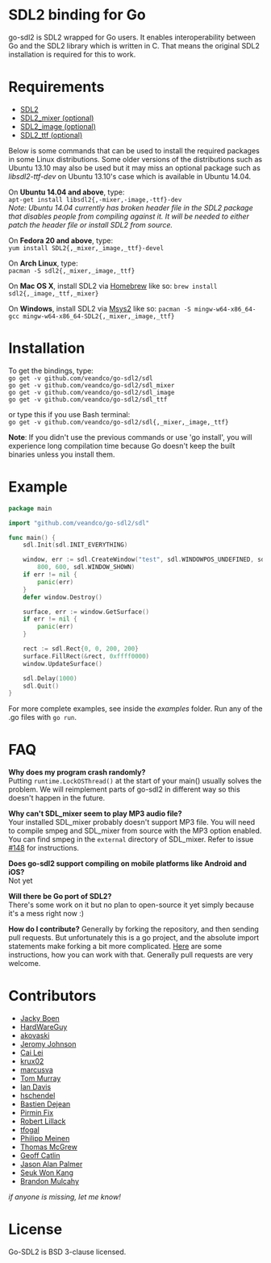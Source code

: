 SDL2 binding for Go
===================
go-sdl2 is SDL2 wrapped for Go users. It enables interoperability between Go and the SDL2 library which is written in C. That means the original SDL2 installation is required for this to work.

Requirements
============
* [SDL2](http://libsdl.org/download-2.0.php)
* [SDL2_mixer (optional)](http://www.libsdl.org/projects/SDL_mixer/)
* [SDL2_image (optional)](http://www.libsdl.org/projects/SDL_image/)
* [SDL2_ttf (optional)](http://www.libsdl.org/projects/SDL_ttf/)

Below is some commands that can be used to install the required packages in
some Linux distributions. Some older versions of the distributions such as
Ubuntu 13.10 may also be used but it may miss an optional package such as
_libsdl2-ttf-dev_ on Ubuntu 13.10's case which is available in Ubuntu 14.04.

On __Ubuntu 14.04 and above__, type:  
`apt-get install libsdl2{,-mixer,-image,-ttf}-dev`  
_Note: Ubuntu 14.04 currently has broken header file in the SDL2 package that disables people from compiling against it. It will be needed to either patch the header file or install SDL2 from source._

On __Fedora 20 and above__, type:  
`yum install SDL2{,_mixer,_image,_ttf}-devel`

On __Arch Linux__, type:  
`pacman -S sdl2{,_mixer,_image,_ttf}`

On __Mac OS X__, install SDL2 via [Homebrew](http://brew.sh) like so:
`brew install sdl2{,_image,_ttf,_mixer}`

On __Windows__, install SDL2 via [Msys2](https://msys2.github.io) like so:
`pacman -S mingw-w64-x86_64-gcc mingw-w64-x86_64-SDL2{,_mixer,_image,_ttf}`

Installation
============
To get the bindings, type:  
`go get -v github.com/veandco/go-sdl2/sdl`  
`go get -v github.com/veandco/go-sdl2/sdl_mixer`  
`go get -v github.com/veandco/go-sdl2/sdl_image`  
`go get -v github.com/veandco/go-sdl2/sdl_ttf`

or type this if you use Bash terminal:  
`go get -v github.com/veandco/go-sdl2/sdl{,_mixer,_image,_ttf}`

__Note__: If you didn't use the previous commands or use 'go install', you will experience long
compilation time because Go doesn't keep the built binaries unless you install them.

Example
=======
```go
package main

import "github.com/veandco/go-sdl2/sdl"

func main() {
	sdl.Init(sdl.INIT_EVERYTHING)

	window, err := sdl.CreateWindow("test", sdl.WINDOWPOS_UNDEFINED, sdl.WINDOWPOS_UNDEFINED,
		800, 600, sdl.WINDOW_SHOWN)
	if err != nil {
		panic(err)
	}
	defer window.Destroy()

	surface, err := window.GetSurface()
	if err != nil {
		panic(err)
	}

	rect := sdl.Rect{0, 0, 200, 200}
	surface.FillRect(&rect, 0xffff0000)
	window.UpdateSurface()

	sdl.Delay(1000)
	sdl.Quit()
}
```



For more complete examples, see inside the _examples_ folder. Run any of the .go files with `go run`.

FAQ
===
__Why does my program crash randomly?__  
Putting `runtime.LockOSThread()` at the start of your main() usually solves the problem. We will reimplement parts of go-sdl2 in different way so this doesn't happen in the future.

__Why can't SDL_mixer seem to play MP3 audio file?__  
Your installed SDL_mixer probably doesn't support MP3 file. You will need to compile smpeg and SDL_mixer from source with the MP3 option enabled. You can find smpeg in the `external` directory of SDL_mixer. Refer to issue [#148](https://github.com/veandco/go-sdl2/issues/148) for instructions.

__Does go-sdl2 support compiling on mobile platforms like Android and iOS?__  
Not yet

__Will there be Go port of SDL2?__  
There's some work on it but no plan to open-source it yet simply because it's a mess right now :)

__How do I contribute?__
Generally by forking the repository, and then sending pull requests. But unfortunately this is a go project, and the absolute import statements make forking a bit more complicated. [Here](http://blog.campoy.cat/2014/03/github-and-go-forking-pull-requests-and.html) are some instructions, how you can work with that. Generally pull requests are very welcome.

Contributors
============
* [Jacky Boen](https://github.com/jackyb)
* [HardWareGuy](https://github.com/HardWareGuy)
* [akovaski](https://github.com/akovaski)
* [Jeromy Johnson](https://github.com/whyrusleeping)
* [Cai Lei](https://github.com/ccll)
* [krux02](https://github.com/krux02)
* [marcusva](https://github.com/marcusva)
* [Tom Murray](https://github.com/TomMurray)
* [Ian Davis](https://github.com/iand)
* [hschendel](https://github.com/hschendel)
* [Bastien Dejean](https://github.com/baskerville)
* [Pirmin Fix](https://github.com/PirminFix)
* [Robert Lillack](https://github.com/roblillack)
* [tfogal](https://github.com/tfogal)
* [Philipp Meinen](https://github.com/PhiCode)
* [Thomas McGrew](https://github.com/mcgrew)
* [Geoff Catlin](https://github.com/gcatlin)
* [Jason Alan Palmer](https://github.com/jalan)
* [Seuk Won Kang](https://github.com/kasworld)
* [Brandon Mulcahy](https://github.com/jangler)

_if anyone is missing, let me know!_

License
=======
Go-SDL2 is BSD 3-clause licensed.
